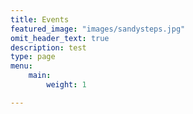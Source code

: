 ```yaml
---
title: Events
featured_image: "images/sandysteps.jpg"
omit_header_text: true
description: test
type: page
menu: 
    main:
        weight: 1

---
```




